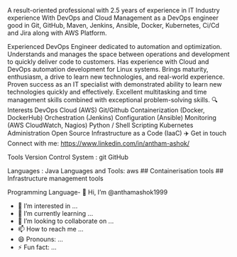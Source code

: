 A result-oriented professional with 2.5 years of experience in IT Industry experience With DevOps and Cloud Management as a DevOps engineer good in Git, GitHub, Maven, Jenkins, Ansible, Docker, Kubernetes, Ci/Cd and Jira along with AWS Platform.


Experienced DevOps Engineer dedicated to automation and optimization. Understands and manages the space between operations and development to quickly deliver code to customers. Has experience with Cloud and DevOps automation development for Linux systems. Brings maturity, enthusiasm, a drive to learn new technologies, and real-world experience. Proven success as an IT specialist with demonstrated ability to learn new technologies quickly and effectively. Excellent multitasking and time management skills combined with exceptional problem-solving skills.
🔍 Interests
DevOps
Cloud (AWS)
Git/Github
Containerization (Docker, DockerHub)
Orchestration (Jenkins)
Configuration (Ansible)
Monitoring (AWS CloudWatch, Nagios)
Python / Shell Scripting
Kubernetes Administration
Open Source
Infrastructure as a Code (IaaC)
✈️ Get in touch
Connect with me:
https://www.linkedin.com/in/antham-ashok/

Tools
Version Control System :
git GitHub

Languages :
Java
Languages and Tools:
aws ## Containerisation tools ## Infrastructure management tools

Programming Language- 👋 Hi, I’m @anthamashok1999
- 👀 I’m interested in ...
- 🌱 I’m currently learning ...
- 💞️ I’m looking to collaborate on ...
- 📫 How to reach me ...
- 😄 Pronouns: ...
- ⚡ Fun fact: ...

<!---
anthamashok1999/anthamashok1999 is a ✨ special ✨ repository because its `README.md` (this file) appears on your GitHub profile.
You can click the Preview link to take a look at your changes.
--->
